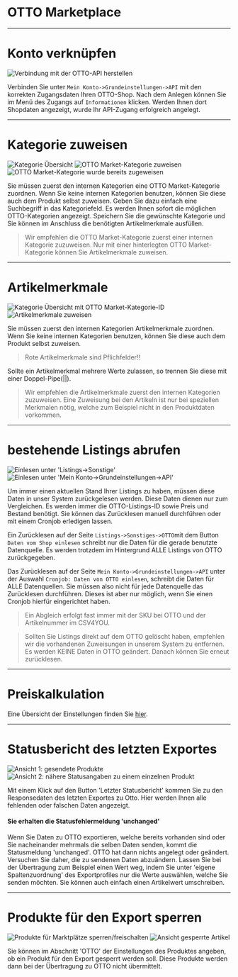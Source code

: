# OTTO Marketplace

***
# Konto verknüpfen

![Verbindung mit der OTTO-API herstellen](https://data.csv4you.com/media/image/guide/interface/otto/otto-api-zugangsdaten-hinterlegen.png ':zoom :size=30%')

Verbinden Sie unter `Mein Konto->Grundeinstellungen->API` mit den korrekten Zugangsdaten Ihren OTTO-Shop.
Nach dem Anlegen können Sie im Menü des Zugangs auf `Informationen` klicken. Werden Ihnen dort Shopdaten angezeigt, wurde Ihr API-Zugang erfolgreich angelegt.


***
# Kategorie zuweisen

![Kategorie Übersicht](https://data.csv4you.com/media/image/guide/interface/otto/otto-kategorie-uebersicht.png ':zoom :size=30%')
![OTTO Market-Kategorie zuweisen](https://data.csv4you.com/media/image/guide/interface/otto/otto-kategorie-ottokategorie.png ':zoom :size=30%')
![OTTO Market-Kategorie wurde bereits zugeweisen](https://data.csv4you.com/media/image/guide/interface/otto/otto-kategorie-ottokategorie-vorhanden.png ':zoom :size=30%')

Sie müssen zuerst den internen Kategorien eine OTTO Market-Kategorie zuordnen. Wenn Sie keine internen Kategorien benutzen, können Sie diese auch dem Produkt selbst zuweisen.
Geben Sie dazu einfach eine Suchbegriff in das Kategoriefeld. Es werden Ihnen sofort die möglichen OTTO-Kategorien angezeigt. Speichern Sie die gewünschte Kategorie und Sie können im Anschluss die benötigten Artikelmerkmale ausfüllen.

> Wir empfehlen die OTTO Market-Kategorie zuerst einer internen Kategorie zuzuweisen. Nur mit einer hinterlegten OTTO Market-Kategorie können Sie Artikelmerkmale zuweisen.


***
# Artikelmerkmale

![Kategorie Übersicht mit OTTO Market-Kategorie-ID](https://data.csv4you.com/media/image/guide/interface/otto/otto-kategorie-artikelmerkmale-uebersicht.png ':zoom :size=30%')
![Artikelmerkmale zuweisen](https://data.csv4you.com/media/image/guide/interface/otto/otto-kategorie-artikelmerkmale-eintragen.png ':zoom :size=30%')

Sie müssen zuerst den internen Kategorien Artikelmerkmale zuordnen. Wenn Sie keine internen Kategorien benutzen, können Sie diese auch dem Produkt selbst zuweisen.

> Rote Artikelmerkmale sind Pflichfelder!!

Sollte ein Artikelmerkmal mehrere Werte zulassen, so trennen Sie diese mit einer Doppel-Pipe(||).

> Wir empfehlen die Artikelmerkmale zuerst den internen Kategorien zuzuweisen. Eine Zuweisung bei den Artikeln ist nur bei speziellen Merkmalen nötig, welche zum Beispiel nicht in den Produktdaten vorkommen.


***
# bestehende Listings abrufen

![Einlesen unter 'Listings->Sonstige'](https://data.csv4you.com/media/image/guide/interface/otto/otto-zuruecklesen-listings.png ':zoom :size=30%')
![Einlesen unter 'Mein Konto->Grundeinstellungen->API'](https://data.csv4you.com/media/image/guide/interface/otto/otto-zuruecklesen-meinkonto.png ':zoom :size=30%')

Um immer einen aktuellen Stand Ihrer Listings zu haben, müssen diese Daten in unser System zurückgelesen werden. Diese Daten dienen nur zum Vergleichen.
Es werden immer die OTTO-Listings-ID sowie Preis und Bestand benötigt. Sie können das Zurücklesen manuell durchführen oder mit einem Cronjob erledigen lassen.

Ein Zurücklesen auf der Seite `Listings->Sonstiges->OTTO`mit dem Button `Daten vom Shop einlesen` schreibt nur die Daten für die gerade benutzte Datenquelle.
Es werden trotzdem im Hintergrund ALLE Listings von OTTO zurückgegeben.

Das Zurücklesen auf der Seite `Mein Konto->Grundeinstellungen->API` unter der Auswahl `Cronjob: Daten von OTTO einlesen`, schreibt die Daten für ALLE Datenquellen.
Sie müssen also nicht für jede Datenquelle das Zurücklesen durchführen. Dieses ist aber nur möglich, wenn Sie einen Cronjob hierfür eingerichtet haben.

> Ein Abgleich erfolgt fast immer mit der SKU bei OTTO und der Artikelnummer im CSV4YOU.

> Sollten Sie Listings direkt auf dem OTTO gelöscht haben, empfehlen wir die vorhandenen Zuweisungen in unserem System zu entfernen.
Es werden KEINE Daten in OTTO geändert. Danach können Sie erneut zurücklesen.


***
# Preiskalkulation

Eine Übersicht der Einstellungen finden Sie [hier](export/pricecalculation).


***
# Statusbericht des letzten Exportes

![Ansicht 1: gesendete Produkte](https://data.csv4you.com/media/image/guide/api/otto/status/otto-export-status.png ':zoom :size=30%')
![Ansicht 2: nähere Statusangaben zu einem einzelnen Produkt](https://data.csv4you.com/media/image/guide/api/otto/status/otto-export-status-2.png ':zoom :size=30%')

Mit einem Klick auf den Button 'Letzter Statusbericht' kommen Sie zu den Responsedaten des letzten Exportes zu Otto. Hier werden Ihnen alle fehlenden oder falschen Daten angezeigt.


#### Sie erhalten die Statusfehlermeldung 'unchanged'

Wenn Sie Daten zu OTTO exportieren, welche bereits vorhanden sind oder Sie nacheinander mehrmals die selben Daten senden, kommt die Statusmeldung 'unchanged'.
OTTO hat dann nichts angelegt oder geändert. Versuchen Sie daher, die zu sendenen Daten abzuändern.
Lassen Sie bei der Übertragung zum Beispiel einen Wert weg, indem Sie unter 'eigene Spaltenzuordnung' des Exportprofiles nur die Werte auswählen, welche Sie senden möchten.
Sie können auch einfach einen Artikelwert umschreiben.


***
# Produkte für den Export sperren

![Produkte für Marktplätze sperren/freischalten](https://data.csv4you.com/media/image/guide/api/otto/product/otto-product-sperren.png ':zoom :size=30%')
![Ansicht gesperrte Artikel](https://data.csv4you.com/media/image/guide/api/otto/product/otto-product-sperren-2.png ':zoom :size=30%')

Sie können im Abschnitt 'OTTO' der Einstellungen des Produktes angeben, ob ein Produkt für den Export gesperrt werden soll. Diese Produkte werden dann bei der Übertragung zu OTTO nicht übermittelt.